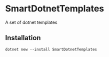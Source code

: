 # SmartDotnetTemplates
A set of dotnet templates

## Installation

```shell
dotnet new --install SmartDotnetTemplates
```
